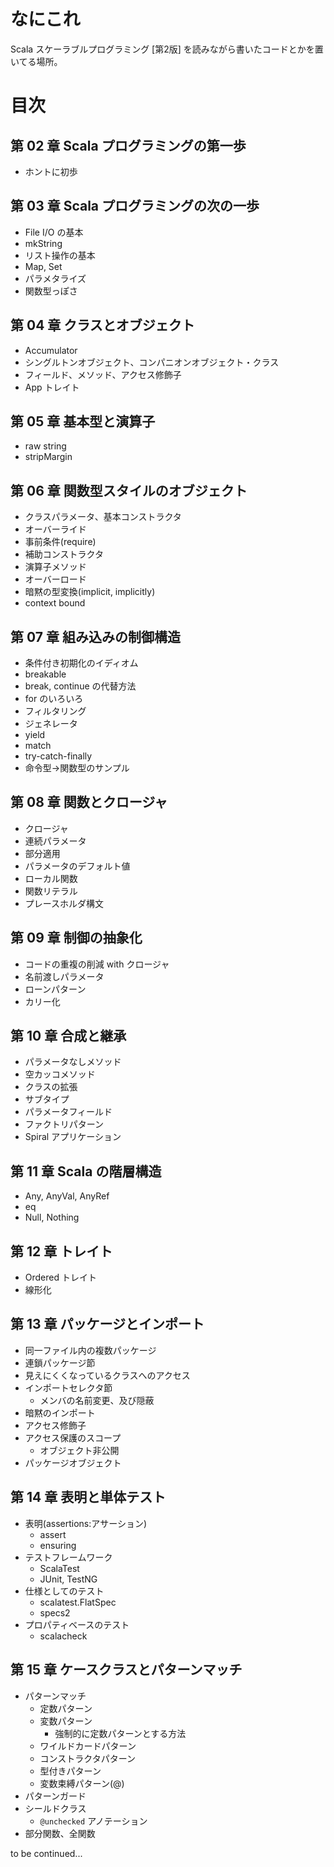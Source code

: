 # なにこれ
Scala スケーラブルプログラミング [第2版] を読みながら書いたコードとかを置いてる場所。

# 目次
## 第 02 章 Scala プログラミングの第一歩
* ホントに初歩

## 第 03 章 Scala プログラミングの次の一歩
* File I/O の基本
* mkString
* リスト操作の基本
* Map, Set
* パラメタライズ
* 関数型っぽさ

## 第 04 章 クラスとオブジェクト
* Accumulator
* シングルトンオブジェクト、コンパニオンオブジェクト・クラス
* フィールド、メソッド、アクセス修飾子
* App トレイト

## 第 05 章 基本型と演算子
* raw string
* stripMargin

## 第 06 章 関数型スタイルのオブジェクト
* クラスパラメータ、基本コンストラクタ
* オーバーライド
* 事前条件(require)
* 補助コンストラクタ
* 演算子メソッド
* オーバーロード
* 暗黙の型変換(implicit, implicitly)
* context bound

## 第 07 章 組み込みの制御構造
* 条件付き初期化のイディオム
* breakable
* break, continue の代替方法
* for のいろいろ
 * フィルタリング
 * ジェネレータ
 * yield
* match
* try-catch-finally
* 命令型→関数型のサンプル

## 第 08 章 関数とクロージャ
* クロージャ
* 連続パラメータ
* 部分適用
* パラメータのデフォルト値
* ローカル関数
* 関数リテラル
* プレースホルダ構文

## 第 09 章 制御の抽象化
* コードの重複の削減 with クロージャ
* 名前渡しパラメータ
* ローンパターン
* カリー化

## 第 10 章 合成と継承
* パラメータなしメソッド
* 空カッコメソッド
* クラスの拡張
* サブタイプ
* パラメータフィールド
* ファクトリパターン
* Spiral アプリケーション

## 第 11 章 Scala の階層構造
* Any, AnyVal, AnyRef
* eq
* Null, Nothing

## 第 12 章 トレイト
* Ordered トレイト
* 線形化

## 第 13 章 パッケージとインポート
* 同一ファイル内の複数パッケージ
* 連鎖パッケージ節
* 見えにくくなっているクラスへのアクセス
* インポートセレクタ節
   * メンバの名前変更、及び隠蔽
* 暗黙のインポート
* アクセス修飾子
* アクセス保護のスコープ
   * オブジェクト非公開
* パッケージオブジェクト

## 第 14 章 表明と単体テスト
* 表明(assertions:アサーション)
  * assert
  * ensuring
* テストフレームワーク
  * ScalaTest
  * JUnit, TestNG
* 仕様としてのテスト
  * scalatest.FlatSpec
  * specs2
* プロパティベースのテスト
  * scalacheck

## 第 15 章 ケースクラスとパターンマッチ
* パターンマッチ
  * 定数パターン
  * 変数パターン
    * 強制的に定数パターンとする方法
  * ワイルドカードパターン
  * コンストラクタパターン
  * 型付きパターン
  * 変数束縛パターン(@)
* パターンガード
* シールドクラス
  * `@unchecked` アノテーション
* 部分関数、全関数

to be continued...
